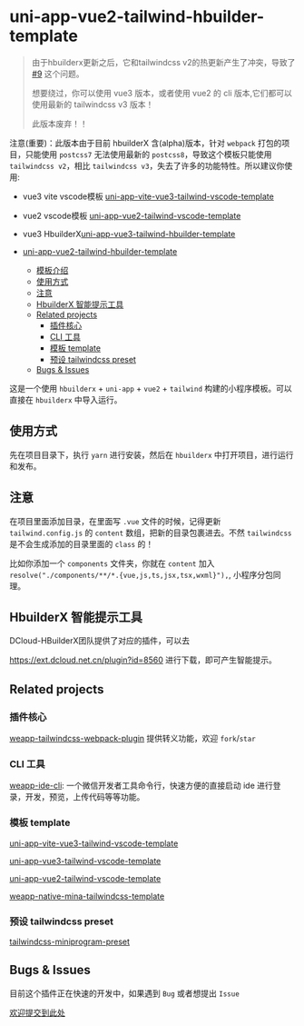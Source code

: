 # uni-app-vue2-tailwind-hbuilder-template

> 由于hbuilderx更新之后，它和tailwindcss v2的热更新产生了冲突，导致了 [#9](https://github.com/sonofmagic/uni-app-vue2-tailwind-hbuilder-template/issues/9) 这个问题。
>
> 想要绕过，你可以使用 vue3 版本，或者使用 vue2 的 cli 版本,它们都可以使用最新的 tailwindcss v3 版本！
>
> 此版本废弃！！

注意(重要)：此版本由于目前 hbuilderX 含(alpha)版本，针对 `webpack` 打包的项目，只能使用 `postcss7` 无法使用最新的 `postcss8`，导致这个模板只能使用 `tailwindcss v2`，相比 `tailwindcss v3`，失去了许多的功能特性。所以建议你使用:

- vue3 vite vscode模板 [uni-app-vite-vue3-tailwind-vscode-template](https://github.com/sonofmagic/uni-app-vite-vue3-tailwind-vscode-template)  
- vue2 vscode模板 [uni-app-vue2-tailwind-vscode-template](https://github.com/sonofmagic/uni-app-vue2-tailwind-vscode-template)
- vue3 HbuilderX[uni-app-vue3-tailwind-hbuilder-template](https://github.com/sonofmagic/uni-app-vue3-tailwind-hbuilder-template)

- [uni-app-vue2-tailwind-hbuilder-template](#uni-app-vue2-tailwind-hbuilder-template)
  - [模板介绍](#模板介绍)
  - [使用方式](#使用方式)
  - [注意](#注意)
  - [HbuilderX 智能提示工具](#hbuilderx-智能提示工具)
  - [Related projects](#related-projects)
    - [插件核心](#插件核心)
    - [CLI 工具](#cli-工具)
    - [模板 template](#模板-template)
    - [预设 tailwindcss preset](#预设-tailwindcss-preset)
  - [Bugs \& Issues](#bugs--issues)

这是一个使用 `hbuilderx` + `uni-app` + `vue2` + `tailwind` 构建的小程序模板。可以直接在 `hbuilderx` 中导入运行。

## 使用方式

先在项目目录下，执行 `yarn` 进行安装，然后在 `hbuilderx` 中打开项目，进行运行和发布。

## 注意

在项目里面添加目录，在里面写 `.vue` 文件的时候，记得更新 `tailwind.config.js` 的 `content` 数组，把新的目录包裹进去。不然 `tailwindcss` 是不会生成添加的目录里面的 `class` 的！

比如你添加一个 `components` 文件夹，你就在 `content` 加入 `resolve("./components/**/*.{vue,js,ts,jsx,tsx,wxml}"),`, 小程序分包同理。

## HbuilderX 智能提示工具

DCloud-HBuilderX团队提供了对应的插件，可以去

<https://ext.dcloud.net.cn/plugin?id=8560> 进行下载，即可产生智能提示。

## Related projects

### 插件核心

[weapp-tailwindcss-webpack-plugin](https://github.com/sonofmagic/weapp-tailwindcss-webpack-plugin) 提供转义功能，欢迎 `fork`/`star`

### CLI 工具

[weapp-ide-cli](https://github.com/sonofmagic/utils/tree/main/packages/weapp-ide-cli): 一个微信开发者工具命令行，快速方便的直接启动 ide 进行登录，开发，预览，上传代码等等功能。

### 模板 template

[uni-app-vite-vue3-tailwind-vscode-template](https://github.com/sonofmagic/uni-app-vite-vue3-tailwind-vscode-template)

[uni-app-vue3-tailwind-vscode-template](https://github.com/sonofmagic/uni-app-vue3-tailwind-vscode-template)

[uni-app-vue2-tailwind-vscode-template](https://github.com/sonofmagic/uni-app-vue2-tailwind-vscode-template)

[weapp-native-mina-tailwindcss-template](https://github.com/sonofmagic/weapp-native-mina-tailwindcss-template)

### 预设 tailwindcss preset

[tailwindcss-miniprogram-preset](https://github.com/sonofmagic/tailwindcss-miniprogram-preset)

## Bugs & Issues

目前这个插件正在快速的开发中，如果遇到 `Bug` 或者想提出 `Issue`

[欢迎提交到此处](https://github.com/sonofmagic/weapp-tailwindcss-webpack-plugin/issues)
